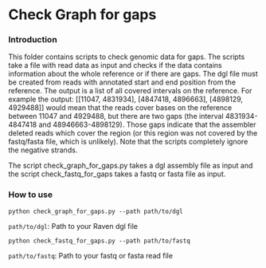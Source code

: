 
# Check Graph for gaps

### Introduction

This folder contains scripts to check genomic data for gaps. The scripts take a file with read data as input and checks if the data contains information about the whole reference or if there are gaps. The dgl file must be created from reads with annotated start and end position from the reference. The output is a list of all covered intervals on the reference. 
For example the output: [[11047, 4831934], [4847418, 4896663], [4898129, 4929488]] would mean that the reads cover bases on the reference between 11047 and 4929488, but there are two gaps (the interval 4831934-4847418 and 48946663-4898129). Those gaps indicate that the assembler deleted reads which cover the region (or this region was not covered by the fastq/fasta file, which is unlikely).
Note that the scripts completely ignore the negative strands.


The script check_graph_for_gaps.py takes a dgl assembly file as input and the script check_fastq_for_gaps takes a fastq or fasta file as input.

### How to use

```python check_graph_for_gaps.py --path path/to/dgl```

```path/to/dgl```: Path to your Raven dgl file


```python check_fastq_for_gaps.py --path path/to/fastq```

```path/to/fastq```: Path to your fastq or fasta read file